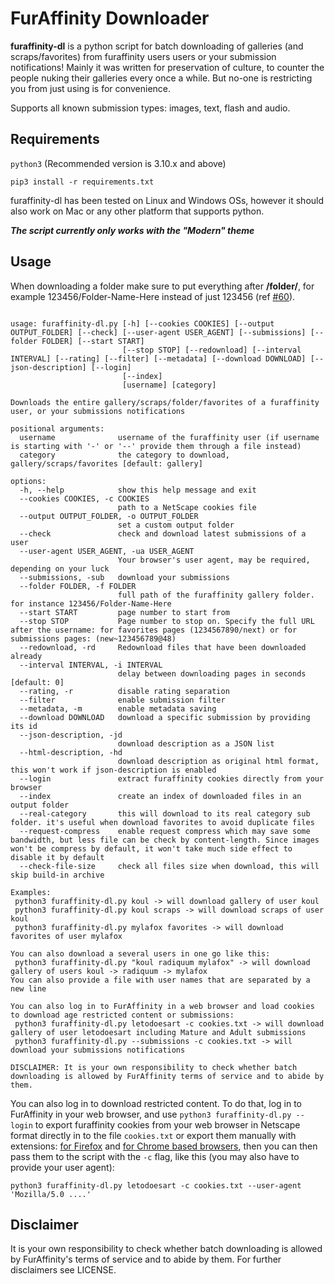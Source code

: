 # FurAffinity Downloader

**furaffinity-dl** is a python script for batch downloading of galleries (and scraps/favorites) from furaffinity users users or your submission notifications!
Mainly it was written for preservation of culture, to counter the people nuking their galleries every once a while.
But no-one is restricting you from just using is for convenience.

Supports all known submission types: images, text, flash and audio.

## Requirements

`python3` (Recommended version is 3.10.x and above)

`pip3 install -r requirements.txt`

furaffinity-dl has been tested on Linux and Windows OSs, however it should also work on Mac or any other platform that supports python.

***The script currently only works with the "Modern" theme***

## Usage

When downloading a folder make sure to put everything after **/folder/**, for example 123456/Folder-Name-Here instead of just 123456 (ref [#60](https://github.com/Xerbo/furaffinity-dl/issues/60)).

```help

usage: furaffinity-dl.py [-h] [--cookies COOKIES] [--output OUTPUT_FOLDER] [--check] [--user-agent USER_AGENT] [--submissions] [--folder FOLDER] [--start START]
                         [--stop STOP] [--redownload] [--interval INTERVAL] [--rating] [--filter] [--metadata] [--download DOWNLOAD] [--json-description] [--login]
                         [--index]
                         [username] [category]

Downloads the entire gallery/scraps/folder/favorites of a furaffinity user, or your submissions notifications

positional arguments:
  username              username of the furaffinity user (if username is starting with '-' or '--' provide them through a file instead)
  category              the category to download, gallery/scraps/favorites [default: gallery]

options:
  -h, --help            show this help message and exit
  --cookies COOKIES, -c COOKIES
                        path to a NetScape cookies file
  --output OUTPUT_FOLDER, -o OUTPUT_FOLDER
                        set a custom output folder
  --check               check and download latest submissions of a user
  --user-agent USER_AGENT, -ua USER_AGENT
                        Your browser's user agent, may be required, depending on your luck
  --submissions, -sub   download your submissions
  --folder FOLDER, -f FOLDER
                        full path of the furaffinity gallery folder. for instance 123456/Folder-Name-Here
  --start START         page number to start from
  --stop STOP           Page number to stop on. Specify the full URL after the username: for favorites pages (1234567890/next) or for submissions pages: (new~123456789@48)
  --redownload, -rd     Redownload files that have been downloaded already
  --interval INTERVAL, -i INTERVAL
                        delay between downloading pages in seconds [default: 0]
  --rating, -r          disable rating separation
  --filter              enable submission filter
  --metadata, -m        enable metadata saving
  --download DOWNLOAD   download a specific submission by providing its id
  --json-description, -jd
                        download description as a JSON list
  --html-description, -hd
                        download description as original html format, this won't work if json-description is enabled
  --login               extract furaffinity cookies directly from your browser
  --index               create an index of downloaded files in an output folder
  --real-category       this will download to its real category sub folder. it's useful when download favorites to avoid duplicate files
  --request-compress    enable request compress which may save some bandwidth, but less file can be check by content-length. Since images won't be compress by default, it won't take much side effect to disable it by default
  --check-file-size     check all files size when download, this will skip build-in archive

Examples:
 python3 furaffinity-dl.py koul -> will download gallery of user koul
 python3 furaffinity-dl.py koul scraps -> will download scraps of user koul
 python3 furaffinity-dl.py mylafox favorites -> will download favorites of user mylafox 

You can also download a several users in one go like this:
 python3 furaffinity-dl.py "koul radiquum mylafox" -> will download gallery of users koul -> radiquum -> mylafox
You can also provide a file with user names that are separated by a new line

You can also log in to FurAffinity in a web browser and load cookies to download age restricted content or submissions:
 python3 furaffinity-dl.py letodoesart -c cookies.txt -> will download gallery of user letodoesart including Mature and Adult submissions
 python3 furaffinity-dl.py --submissions -c cookies.txt -> will download your submissions notifications 

DISCLAIMER: It is your own responsibility to check whether batch downloading is allowed by FurAffinity terms of service and to abide by them.

```

You can also log in to download restricted content. To do that, log in to FurAffinity in your web browser, and use `python3 furaffinity-dl.py --login` to export furaffinity cookies from your web browser in Netscape format directly in to the file `cookies.txt` or export them manually with extensions: [for Firefox](https://addons.mozilla.org/en-US/firefox/addon/ganbo/) and [for Chrome based browsers](https://chrome.google.com/webstore/detail/get-cookiestxt/bgaddhkoddajcdgocldbbfleckgcbcid?hl=en), then you can then pass them to the script with the `-c` flag, like this (you may also have to provide your user agent):

`python3 furaffinity-dl.py letodoesart -c cookies.txt --user-agent 'Mozilla/5.0 ....'`

<!-- ## TODO

- Download user profile information.
- "Classic" theme support
- Login without having to export cookies -->

## Disclaimer

It is your own responsibility to check whether batch downloading is allowed by FurAffinity's terms of service and to abide by them. For further disclaimers see LICENSE.
